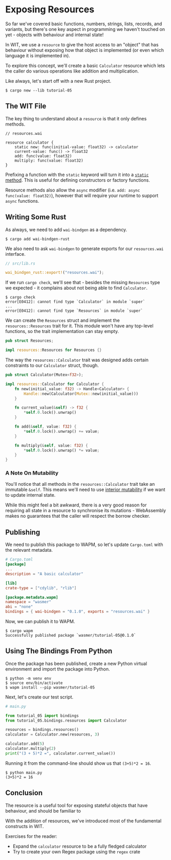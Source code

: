 # Exposing Resources

So far we've covered basic functions, numbers, strings, lists, records, and
variants, but there's one key aspect in programming we haven't touched on yet -
objects with behaviour and internal state!

In WIT, we use a `resource` to give the host access to an "object" that has
behaviour without exposing how that object is implemented (or even which
language it is implemented in).

To explore this concept, we'll create a basic `Calculator` resource which lets
the caller do various operations like addition and multiplication.

Like always, let's start off with a new Rust project.

```console
$ cargo new --lib tutorial-05
```

## The WIT File

The key thing to understand about a `resource` is that it only defines methods.

```wai
// resources.wai

resource calculator {
    static new: func(initial-value: float32) -> calculator
    current-value: func() -> float32
    add: func(value: float32)
    multiply: func(value: float32)
}
```

Prefixing a function with the `static` keyword will turn it into a
[`static` method][static-method]. This is useful for defining constructors or
factory functions.

Resource methods also allow the `async` modifier (i.e.
`add: async func(value: float32)`), however that will require your runtime to
support `async` functions.

## Writing Some Rust

As always, we need to add `wai-bindgen` as a dependency.

```console
$ cargo add wai-bindgen-rust
```

We also need to ask `wai-bindgen` to generate exports for our `resources.wai`
interface.

```rust
// src/lib.rs

wai_bindgen_rust::export!("resources.wai");
```

If we run `cargo check`, we'll see that - besides the missing `Resources` type
we expected - it complains about not being able to find `Calculator`.

```console
$ cargo check
error[E0412]: cannot find type `Calculator` in module `super`
...
error[E0412]: cannot find type `Resources` in module `super`
```

We can create the `Resources` struct and implement the `resources::Resources`
trait for it. This module won't have any top-level functions, so the trait
implementation can stay empty.

```rust
pub struct Resources;

impl resources::Resources for Resources {}
```

The way the `resources::Calculator` trait was designed adds certain constraints
to our `Calculator` struct, though.

```rust
pub struct Calculator(Mutex<f32>);

impl resources::Calculator for Calculator {
    fn new(initial_value: f32) -> Handle<Calculator> {
        Handle::new(Calculator(Mutex::new(initial_value)))
    }

    fn current_value(&self) -> f32 {
        *self.0.lock().unwrap()
    }

    fn add(&self, value: f32) {
        *self.0.lock().unwrap() += value;
    }

    fn multiply(&self, value: f32) {
        *self.0.lock().unwrap() *= value;
    }
}
```

### A Note On Mutability

You'll notice that all methods in the `resources::Calculator` trait take an
immutable `&self`. This means we'll need to use [interior mutability][int-mut]
if we want to update internal state.

While this might feel a bit awkward, there is a very good reason for requiring
all state in a resource to synchronise its mutations - WebAssembly makes no
guarantees that the caller will respect the borrow checker.

## Publishing

We need to publish this package to WAPM, so let's update `Cargo.toml` with the
relevant metadata.

```toml
# Cargo.toml
[package]
...
description = "A basic calculator"

[lib]
crate-type = ["cdylib", "rlib"]

[package.metadata.wapm]
namespace = "wasmer"
abi = "none"
bindings = { wai-bindgen = "0.1.0", exports = "resources.wai" }
```

Now, we can publish it to WAPM.

```console
$ cargo wapm
Successfully published package `wasmer/tutorial-05@0.1.0`
```

## Using The Bindings From Python

Once the package has been published, create a new Python virtual environment
and import the package into Python.

```console
$ python -m venv env
$ source env/bin/activate
$ wapm install --pip wasmer/tutorial-05
```

Next, let's create our test script.

```python
# main.py

from tutorial_05 import bindings
from tutorial_05.bindings.resources import Calculator

resources = bindings.resources()
calculator = Calculator.new(resources, 3)

calculator.add(5)
calculator.multiply(2)
print("(3 + 5)*2 =", calculator.current_value())
```

Running it from the command-line should show us that `(3+5)*2 = 16`.

```console
$ python main.py
(3+5)*2 = 16
```

## Conclusion

The resource is a useful tool for exposing stateful objects that have behaviour,
and should be familiar to

With the addition of resources, we've introduced most of the fundamental
constructs in WIT.

Exercises for the reader:

- Expand the `calculator` resource to be a fully fledged calculator
- Try to create your own Regex package using the `regex` crate

[static-method]: https://docs.python.org/3/library/functions.html#staticmethod
[int-mut]: https://doc.rust-lang.org/book/ch15-05-interior-mutability.html

